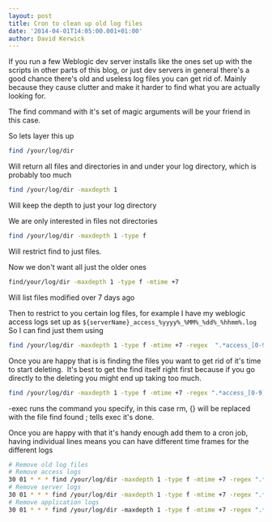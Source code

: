 ```yaml
---
layout: post
title: Cron to clean up old log files
date: '2014-04-01T14:05:00.001+01:00'
author: David Kerwick
---
```


If you run a few Weblogic dev server installs like the ones set up with the scripts in other parts of this blog, or just dev servers in general there's a good chance there's old and useless log files you can get rid of. Mainly because they cause clutter and make it harder to find what you are actually looking for.  

The find command with it's set of magic arguments will be your friend in this case.  

So lets layer this up  

``` bash
find /your/log/dir  
```

Will return all files and directories in and under your log directory, which is probably too much  

``` bash
find /your/log/dir -maxdepth 1
```

Will keep the depth to just your log directory  

We are only interested in files not directories  

``` bash
find /your/log/dir -maxdepth 1 -type f
```

Will restrict find to just files.  

Now we don't want all just the older ones  

``` bash
find/your/log/dir -maxdepth 1 -type f -mtime +7
```

Will list files modified over 7 days ago  

Then to restrict to you certain log files, for example I have my weblogic access logs set up as `${serverName}_access_%yyyy%_%MM%_%dd%_%hhmm%.log`  
So I can find just them using  

``` bash
find /your/log/dir -maxdepth 1 -type f -mtime +7 -regex  ".*access_[0-9]+_[0-9]+_[0-9]+_[0-9]+\.log"
```

Once you are happy that is is finding the files you want to get rid of it's time to start deleting.  It's best to get the find itself right first because if you go directly to the deleting you might end up taking too much.  

``` bash
find /your/log/dir -maxdepth 1 -type f -mtime +7 -regex ".*access_[0-9]+_[0-9]+_[0-9]+_[0-9]+\.log" -exec rm {} \;
```

-exec runs the command you specify, in this case rm, {} will be replaced with the file find found \; tells exec it's done.  

Once you are happy with that it's handy enough add them to a cron job, having individual lines means you can have different time frames for the different logs  

``` bash
# Remove old log files  
# Remove access logs  
30 01 * * * find /your/log/dir -maxdepth 1 -type f -mtime +7 -regex ".*access_[0-9]+_[0-9]+_[0-9]+_[0-9]+\.log" -exec rm {} \;  
# Remove server logs  
30 01 * * * find /your/log/dir -maxdepth 1 -type f -mtime +7 -regex ".*_[0-9]+_[0-9]+_[0-9]+_[0-9]+\.log" -exec rm {} \;  
# Remove application logs  
30 01 * * * find /your/log/dir -maxdepth 1 -type f -mtime +7 -regex ".*.log\.[0-9]+-[0-9]+-[0-9]+" -exec rm {} \;  
```
